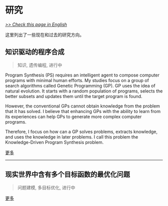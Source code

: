 # 研究

[*>> Check this page in English*](/research/)

这里列出了一些现在和过去的研究方向。

## 知识驱动的程序合成

>知识, 遗传编程, 进行中

Program Synthesis (PS) requires an intelligent agent to compose computer programs with minimal human efforts. My studies focus on a group of search algorithms called Genetic Programming (GP). GP uses the idea of natural evolution. It starts with a random population of programs, selects the better subsets and updates them until the target program is found.

However, the conventional GPs cannot obtain knowledge from the problem that it has solved. I believe that enhancing GPs with the ability to learn from its experiences can help GPs to generate more complex computer programs.

Therefore, I focus on how can a GP solves problems, extracts knowledge, and uses the knowledge in later problems. I call this problem the Knowledge-Driven Program Synthesis problem.

[更多](/cn/research/kdps/)

---

## 现实世界中含有多个目标函数的最优化问题

>问题建模, 多目标优化, 进行中

[更多](/cn/research/moop-rw/)
